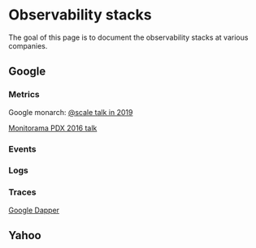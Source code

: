 # Observability stacks

The goal of this page is to document the observability stacks at various companies. 

## Google
### Metrics

Google monarch: [@scale talk in 2019](https://atscaleconference.com/videos/systems-scale-2019-monarch-googles-planet-scale-monitoring-infrastructure/)

[Monitorama PDX 2016 talk](https://vimeo.com/173607638)

### Events
### Logs
### Traces
[Google Dapper](https://ai.google/research/pubs/pub36356)


## Yahoo

